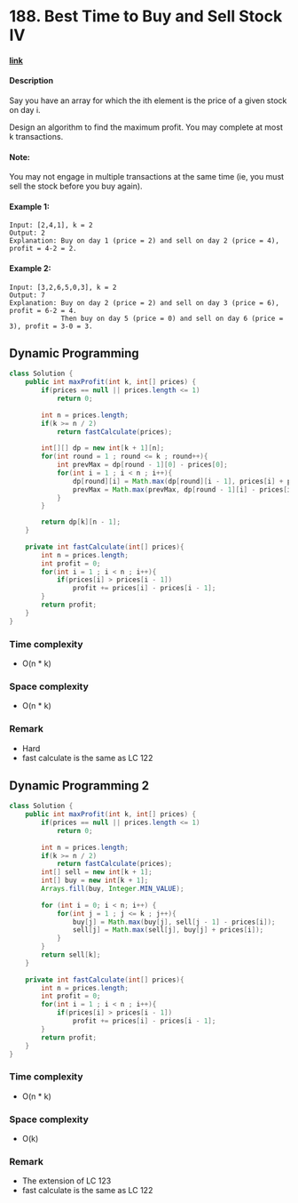 # 188. Best Time to Buy and Sell Stock IV

#### [link](https://leetcode.com/problems/best-time-to-buy-and-sell-stock-iv/description/) 

#### Description
Say you have an array for which the ith element is the price of a given stock on day i.

Design an algorithm to find the maximum profit. You may complete at most k transactions.

#### Note:
You may not engage in multiple transactions at the same time (ie, you must sell the stock before you buy again).

#### Example 1:
```
Input: [2,4,1], k = 2
Output: 2
Explanation: Buy on day 1 (price = 2) and sell on day 2 (price = 4), profit = 4-2 = 2.
```
#### Example 2:
```
Input: [3,2,6,5,0,3], k = 2
Output: 7
Explanation: Buy on day 2 (price = 2) and sell on day 3 (price = 6), profit = 6-2 = 4.
             Then buy on day 5 (price = 0) and sell on day 6 (price = 3), profit = 3-0 = 3.
```


## Dynamic Programming
```java
class Solution {
    public int maxProfit(int k, int[] prices) {
        if(prices == null || prices.length <= 1)
            return 0;
        
        int n = prices.length;
        if(k >= n / 2)
            return fastCalculate(prices);
        
        int[][] dp = new int[k + 1][n];
        for(int round = 1 ; round <= k ; round++){
            int prevMax = dp[round - 1][0] - prices[0];
            for(int i = 1 ; i < n ; i++){
                dp[round][i] = Math.max(dp[round][i - 1], prices[i] + prevMax);
                prevMax = Math.max(prevMax, dp[round - 1][i] - prices[i]);
            }
        }

        return dp[k][n - 1];
    }
    
    private int fastCalculate(int[] prices){
        int n = prices.length;
        int profit = 0;
        for(int i = 1 ; i < n ; i++){
            if(prices[i] > prices[i - 1])
                profit += prices[i] - prices[i - 1];
        }
        return profit;
    }
}
```

### Time complexity
* O(n * k)
### Space complexity
* O(n * k)
### Remark
* Hard
* fast calculate is the same as LC 122

## Dynamic Programming 2
```java
class Solution {
    public int maxProfit(int k, int[] prices) {
        if(prices == null || prices.length <= 1)
            return 0;
        
        int n = prices.length;
        if(k >= n / 2)
            return fastCalculate(prices);
        int[] sell = new int[k + 1];
        int[] buy = new int[k + 1];
        Arrays.fill(buy, Integer.MIN_VALUE);
        
		for (int i = 0; i < n; i++) {
            for(int j = 1 ; j <= k ; j++){
                buy[j] = Math.max(buy[j], sell[j - 1] - prices[i]);
                sell[j] = Math.max(sell[j], buy[j] + prices[i]);
            }
		}
		return sell[k];
	}
    
    private int fastCalculate(int[] prices){
        int n = prices.length;
        int profit = 0;
        for(int i = 1 ; i < n ; i++){
            if(prices[i] > prices[i - 1])
                profit += prices[i] - prices[i - 1];
        }
        return profit;
    }
}
```
### Time complexity
* O(n * k)
### Space complexity
* O(k)
### Remark
* The extension of LC 123
* fast calculate is the same as LC 122